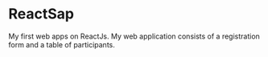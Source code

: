 # ReactSap
My first web apps on ReactJs.
My web application consists of a registration form and a table of participants.

